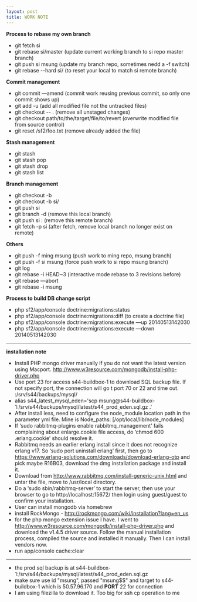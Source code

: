 ```yaml
---
layout: post
title: WORK NOTE
---
```


**Process to rebase my own branch**  

* git fetch si
* git rebase si/master (update current working branch to si repo master branch)
* git push si msung (update my branch repo, sometimes nedd a -f switch) 
* git rebase --hard si/<branch-name> (to reset your local to match si remote branch) 

**Commit management**  

* git commit —amend (commit work reusing previous commit, so only one commit shows up)  
* git add -u (add all modified file not the untracked files)
* git checkout -- .  (remove all unstaged changes)
* git checkout path/to/the/target/file/to/revert (overwrite modified file from source control)
* git reset /sf2/foo.txt (remove already added the file) 

**Stash management**

* git stash
* git stash pop
* git stash drop
* git stash list  

**Branch management**  

* git checkout -b <new-branch-name>  
* git checkout -b <local-branch-name> si/<remote-branch-name>
* git push si <new-brnach-name> 
* git branch -d <the-local-branch> (remove this local branch)
* git push si :<the-remove-branch> (remove this remote branch)
* git fetch -p si (after fetch, remove local branch no longer exist on remote) 

**Others**  

* git push -f ming msung (push work to ming repo, msung branch)
* git push -f si msung (force push work to si repo msung branch)
* git log
* git rebase -i HEAD~3 (interactive mode rebase to 3 revisions before)
* git rebase —abort
* git rebase -i msung


**Process to build DB change script**  

* php sf2/app/console doctrine:migrations:status
* php sf2/app/console doctrine:migrations:diff (to create a doctrine file)
* php sf2/app/console doctrine:migrations:execute —up 20140513142030
* php sf2/app/console doctrine:migrations:execute —down 20140513142030
  
  
---
**installation note**  

* Install PHP mongo driver manually if you do not want the latest version using Macport.  http://www.w3resource.com/mongodb/install-php-driver.php
* Use port 23 for access s44-buildbox-1 to download SQL backup file.  If not specify port, the connection will go t port 70 or 22 and time out. :/srv/s44/backups/mysql/
* alias s44_latest_mysql_eden='scp msung@s44-buildbox-1:/srv/s44/backups/mysql/latest/s44_prod_eden.sql.gz .'
* After install less, need to configure the node_module location path in the parameter yml file.  Mine is Node_paths: [/opt/local/lib/node_modules]
* If ‘sudo rabbitmq-plugins enable rabbitmq_management’ fails complaining about enlarge.cookie file access, do ‘chmod 600 .erlang.cookie’ should resolve it.
* Rabbitmq needs an earlier erlang install since it does not recognize erlang v17.  So ‘sudo port uninstall erlang’ first, then go to https://www.erlang-solutions.com/downloads/download-erlang-otp and pick maybe R16B03, download the dmg installation package and install it.
* Download from http://www.rabbitmq.com/install-generic-unix.html and untar the file, move to /usr/local directory.
* Do a ‘sudo sbin/rabbitmq-server’ to start the server, then use your browser to go to http://localhost:15672/ then login using guest/guest to confirm your installation.
* User can install mongodb via homebrew
* install RockMongo - http://rockmongo.com/wiki/installation?lang=en_us
* for the php mongo extension issue I have.  I went to http://www.w3resource.com/mongodb/install-php-driver.php and download the v1.4.5 driver source.  Follow the manual installation process, compiled the source and installed it manually.  Then I can install vendors now. 
* run app/console cache:clear  

---
* the prod sql backup is at s44-buildbox-1:/srv/s44/backups/mysql/latest/s44_prod_eden.sql.gz 
* make sure use  id "msung", passed "msung$$" and target to s44-buildbox-1 which is 50.57.96.170 and **PORT** 22 for connection 
* I am using filezilla to download it. Too big for ssh cp operation to me  